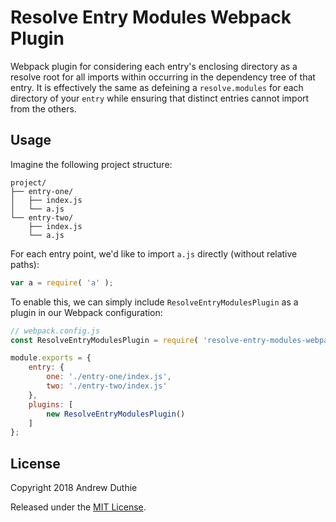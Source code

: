 # Resolve Entry Modules Webpack Plugin

Webpack plugin for considering each entry's enclosing directory as a resolve root for all imports within occurring in the dependency tree of that entry. It is effectively the same as defeining a `resolve.modules` for each directory of your `entry` while ensuring that distinct entries cannot import from the others.

## Usage

Imagine the following project structure:

```text
project/
├── entry-one/
│   ├── index.js
│   └── a.js
└── entry-two/
    ├── index.js
    └── a.js
```

For each entry point, we'd like to import `a.js` directly (without relative paths):

```js
var a = require( 'a' );
```

To enable this, we can simply include `ResolveEntryModulesPlugin` as a plugin in our Webpack configuration:

```js
// webpack.config.js
const ResolveEntryModulesPlugin = require( 'resolve-entry-modules-webpack-plugin' );

module.exports = {
	entry: {
		one: './entry-one/index.js',
		two: './entry-two/index.js'
	},
	plugins: [
		new ResolveEntryModulesPlugin()
	]
};
```

## License

Copyright 2018 Andrew Duthie

Released under the [MIT License](./LICENSE.md).
